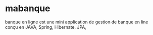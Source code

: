 # mabanque
banque en  ligne
est une mini application de gestion de banque en line conçu en JAVA, Spring, Hibernate, JPA, 
